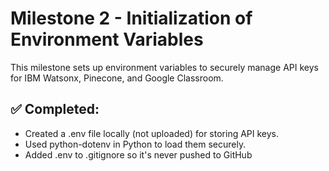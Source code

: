 # Milestone 2 - Initialization of Environment Variables

This milestone sets up environment variables to securely manage API keys for IBM Watsonx, Pinecone, and Google Classroom.

## ✅ Completed:
- Created a .env file locally (not uploaded) for storing API keys.
- Used python-dotenv in Python to load them securely.
- Added .env to .gitignore so it's never pushed to GitHub
